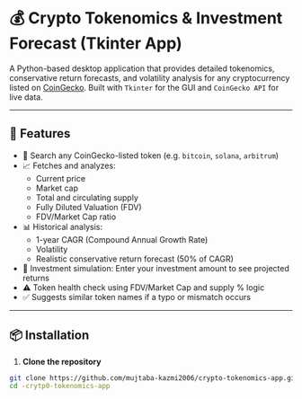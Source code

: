 # 💰 Crypto Tokenomics & Investment Forecast (Tkinter App)

A Python-based desktop application that provides detailed tokenomics, conservative return forecasts, and volatility analysis for any cryptocurrency listed on [CoinGecko](https://coingecko.com). Built with `Tkinter` for the GUI and `CoinGecko API` for live data.

---

## 🚀 Features

- 🔎 Search any CoinGecko-listed token (e.g. `bitcoin`, `solana`, `arbitrum`)
- 📈 Fetches and analyzes:
  - Current price
  - Market cap
  - Total and circulating supply
  - Fully Diluted Valuation (FDV)
  - FDV/Market Cap ratio
- 📊 Historical analysis:
  - 1-year CAGR (Compound Annual Growth Rate)
  - Volatility
  - Realistic conservative return forecast (50% of CAGR)
- 💸 Investment simulation: Enter your investment amount to see projected returns
- ⚠️ Token health check using FDV/Market Cap and supply % logic
- ✅ Suggests similar token names if a typo or mismatch occurs

---

## 📦 Installation

1. **Clone the repository**  
```bash
git clone https://github.com/mujtaba-kazmi2006/crypto-tokenomics-app.git
cd -crytp0-tokenomics-app
